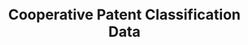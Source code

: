 ---
bigquery: https://console.cloud.google.com/bigquery?p=patents-public-data&d=cpc&page=dataset
citation: '“Cooperative Patent Classification” by the EPO and USPTO, for public use. '
contributors: EPO, USPTO
cost: None
description: Cooperative Patent Classification Data contains the scheme and definitions
  of the Cooperative Patent Classification system for classifying patent documents.
  The CPC is the result of a partnership between the EPO and the USPTO in their joint
  effort to develop a common, internationally compatible classification system for
  technical documents, in particular patent publications, which will be used by both
  offices in the patent granting process
documentation: https://www.cooperativepatentclassification.org/cpcSchemeAndDefinitions
last_edit: Mon, 04 Apr 2022 19:07:06 GMT
location: https://www.cooperativepatentclassification.org/index
maintained_by: USPTO, EPO
schema_fields: '[''application_references'', ''ipc_concordant'', ''notAllocatable'',
  ''residualReferences'', ''level'', ''childGroups'', ''titleFull'', ''symbol'', ''parents'',
  ''date_revised'', ''title_full'', ''limitingReferences'', ''not_allocatable'', ''informativeReferences'',
  ''ipcConcordant'', ''child_groups'', ''additional_only'', ''sizeCache'', ''definition'',
  ''synonyms'', ''dateRevised'', ''applicationReferences'', ''breakdown_code'', ''breakdownCode'',
  ''children'', ''limiting_references'', ''informative_references'', ''title_part'',
  ''glossary'', ''titlePart'', ''residual_references'', ''status'']'
shortname: cooperative_patent_classification
tags:
- patents
- science
title: Cooperative Patent Classification Data
uuid: 984374a7-16e9-4b35-9445-458daceb01bf
---